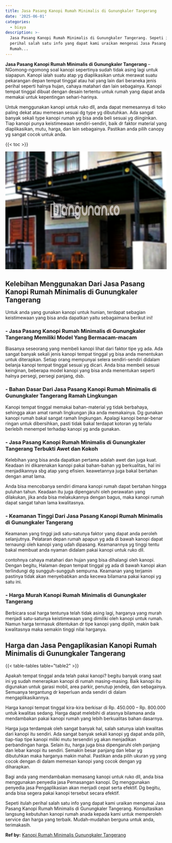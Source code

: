 ```yaml
---
title: Jasa Pasang Kanopi Rumah Minimalis di Gunungkaler Tangerang
date: '2025-06-01'
categories:
  - biaya
description: >-
  Jasa Pasang Kanopi Rumah Minimalis di Gunungkaler Tangerang. Sepeti itulah
  perihal salah satu info yang dapat kami uraikan mengenai Jasa Pasang Kanopi
  Rumah...
---
```


**Jasa Pasang Kanopi Rumah Minimalis di Gunungkaler Tangerang** – NGomong-ngomong soal kanopi sepertinya sudah tidak asing lagi untuk siapapun. Kanopi ialah suatu atap yg diaplikasikan untuk merawat suatu pekarangan depan tempat tinggal atau hal yang lain dari beraneka jenis perihal seperti halnya hujan, cahaya matahari dan lain sebagainya. Kanopi tempat tinggal dibuat dengan desain tertentu untuk rumah yang dapat anda memakai untuk kepentingan sehari-harinya.

Untuk menggunakan kanopi untuk ruko dll, anda dapat memesannya di toko paling dekat atau memesan sesuai dg type yg dibutuhkan. Ada sangat banyak sekali type kanopi rumah yg bisa anda beli sesuai yg diinginkan. Tiap kanopi punya keistimewaan sendiri-sendiri, baik dr faktor material yang diaplikasikan, mutu, harga, dan lain sebagainya. Pastikan anda pilih canopy yg sangat cocok untuk anda.

{{< toc >}}

![Jasa Pasang Kanopi Rumah Minimalis di Gunungkaler Tangerang](/images/harga-kanopi-minimalis-53.png)

## Kelebihan Menggunakan Dari Jasa Pasang Kanopi Rumah Minimalis di Gunungkaler Tangerang

Untuk anda yang gunakan kanopi untuk hunian, terdapat sebagian keistimewaan yang bisa anda dapatkan yaitu sebagaimana berikut ini!

### \- Jasa Pasang Kanopi Rumah Minimalis di Gunungkaler Tangerang Memiliki Model Yang Bermacam-macam

Biasanya seseorang yang membeli kanopi lihat dari faktor tipe yg ada. Ada sangat banyak sekali jenis kanopi tempat tinggal yg bisa anda menentukan untuk diterapkan. Setiap orang mempunyai selera sendiri-sendiri didalam belanja kanopi tempat tinggal sesuai yg dicari. Anda bisa membeli sesuai keinginan, beberapa model kanopi yang bisa anda menentukan seperti halnya persegi, persegi panjang, dsb.

### \- Bahan Dasar Dari Jasa Pasang Kanopi Rumah Minimalis di Gunungkaler Tangerang Ramah Lingkungan

Kanopi tempat tinggal memakai bahan-material yg tidak berbahaya, sehingga akan amat ramah lingkungan jika anda memakainya. Dg gunakan kanopi rumah bakal sangat ramah lingkungan. Apalagi kanopi benar-benar ringan untuk dibersihkan, pasti tidak bakal terdapat kotoran yg terlalu berlebih menempel terhadap kanopi yg anda gunakan.

### \- Jasa Pasang Kanopi Rumah Minimalis di Gunungkaler Tangerang Terbukti Awet dan Kokoh

Kelebihan yang bisa anda dapatkan pertama adalah awet dan juga kuat. Keadaan ini dikarenakan kanopi pakai bahan-bahan yg berkualitas, hal ini menjadikannya sbg atap yang efisien. keawetannya juga bakal bertahan dengan amat lama.

Anda bisa mencobanya sendiri dimana kanopi rumah dapat bertahan hingga puluhan tahun. Keadaan itu juga dipengaruhi oleh perawatan yang dilakukan, jika anda bisa melakukannya dengan bagus, maka kanopi rumah dapat sangat tahan lama kwalitasnya.

### \- Keamanan Tinggi Dari Jasa Pasang Kanopi Rumah Minimalis di Gunungkaler Tangerang

Keamanan yang tinggi jadi satu-satunya faktor yang dapat anda peroleh selanjutnya. Pelataran depan rumah apapun yg ada di bawah kanopi dapat ternaungi oleh kanopi yang udah dipasang. Keamanannya yg tinggi tentu bakal membuat anda nyaman didalam pakai kanopi untuk ruko dll.

contohnya cahaya matahari dan hujan yang bisa dihalangi oleh kanopi. Dengan begitu, Halaman depan tempat tinggal yg ada di bawah kanopi akan terlindungi dg sungguh-sungguh sempurna. Keamanan yang terjamin pastinya tidak akan menyebabkan anda kecewa bilamana pakai kanopi yg satu ini.

### \- Harga Murah Kanopi Rumah Minimalis di Gunungkaler Tangerang

Berbicara soal harga tentunya telah tidak asing lagi, harganya yang murah menjadi satu-satunya keistimewaan yang dimiliki oleh kanopi untuk rumah. Namun harga termasuk ditentukan dr tipe kanopi yang dipilih, makin baik kwalitasnya maka semakin tinggi nilai harganya.

## Harga dan Jasa Pengaplikasian Kanopi Rumah Minimalis di Gunungkaler Tangerang

{{< table-tables table="table2" >}}

Apakah tempat tinggal anda telah pakai kanopi? begitu banyak orang saat ini yg sudah menerapkan kanopi di rumah masing-masing. Baik kanopi itu digunakan untuk garasi mobil, area parkir, penutup jendela, dan sebagainya. Semuanya tergantung dr keperluan anda sendiri di dalam mengaplikasikannya.

Harga kanopi tempat tinggal kira-kira berkisar di Rp. 450.000 – Rp. 800.000 untuk kwalitas sedang. Harga dapat melebihi di atasnya bilamana anda mendambakan pakai kanopi rumah yang lebih berkualitas bahan dasarnya.

Harga juga terdampak oleh sangat banyak hal, salah satunya ialah kwalitas dari kanopi itu sendiri. Ada sangat banyak sekali kanopi yg dapat anda pilih, tiap-tiap tipe kanopi miliki mutu tersendiri yg akan menjadikan perbandingan harga. Selain itu, harga juga bisa dipengaruhi oleh panjang dan lebar kanopi itu sendiri. Semakin besar panjang dan lebar yg dibutuhkan maka harganya makin mahal. Pastikan anda pilih ukuran yg yang cocok dengan di dalam memesan kanopi yang cocok dengan yg diharapkan.

Bagi anda yang mendambakan memasang kanopi untuk ruko dll, anda bisa menggunakan penyedia jasa Pemasangan kanopi. Dg menggunakan penyedia jasa Pengaplikasian akan menjadi cepat serta efektif. Dg begitu, anda bisa segera pakai kanopi tersebut secara efektif.

Sepeti itulah perihal salah satu info yang dapat kami uraikan mengenai Jasa Pasang Kanopi Rumah Minimalis di Gunungkaler Tangerang. Konsultasikan langsung kebutuhan kanopi rumah anada kepada kami untuk memperoleh service dan harga yang terbaik. Mudah-mudahan berguna untuk anda, terimakasih.

**Ref by:**  [Kanopi Rumah Minimalis Gunungkaler Tangerang](https://id.wikipedia.org/wiki/Kanopi)
